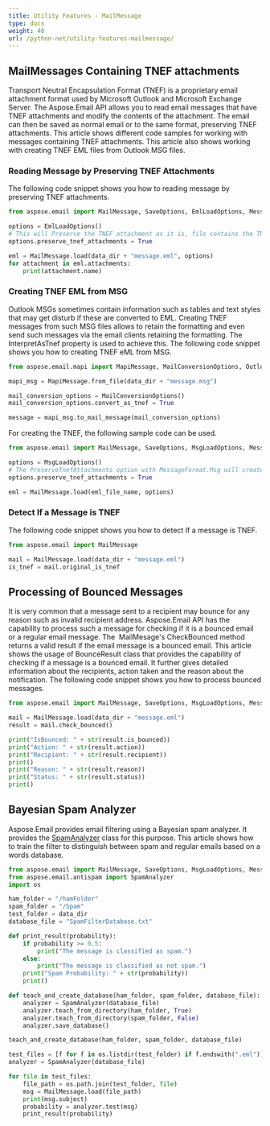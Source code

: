 ```yaml
---
title: Utility Features - MailMessage
type: docs
weight: 40
url: /python-net/utility-features-mailmessage/
---
```



## **MailMessages Containing TNEF attachments**
Transport Neutral Encapsulation Format (TNEF) is a proprietary email attachment format used by Microsoft Outlook and Microsoft Exchange Server. The Aspose.Email API allows you to read email messages that have TNEF attachments and modify the contents of the attachment. The email can then be saved as normal email or to the same format, preserving TNEF attachments. This article shows different code samples for working with messages containing TNEF attachments. This article also shows working with creating TNEF EML files from Outlook MSG files.
### **Reading Message by Preserving TNEF Attachments**
The following code snippet shows you how to reading message by preserving TNEF attachments.

```py
from aspose.email import MailMessage, SaveOptions, EmlLoadOptions, MessageFormat, FileCompatibilityMode

options = EmlLoadOptions()
# This will Preserve the TNEF attachment as it is, file contains the TNEF attachment
options.preserve_tnef_attachments = True

eml = MailMessage.load(data_dir + "message.eml", options)
for attachment in eml.attachments:
    print(attachment.name)
```

### **Creating TNEF EML from MSG**
Outlook MSGs sometimes contain information such as tables and text styles that may get disturb if these are converted to EML. Creating TNEF messages from such MSG files allows to retain the formatting and even send such messages via the email clients retaining the formatting. The InterpretAsTnef property is used to achieve this. The following code snippet shows you how to creating TNEF eML from MSG.

```py
from aspose.email.mapi import MapiMessage, MailConversionOptions, OutlookMessageFormat

mapi_msg = MapiMessage.from_file(data_dir + "message.msg")

mail_conversion_options = MailConversionOptions()
mail_conversion_options.convert_as_tnef = True

message = mapi_msg.to_mail_message(mail_conversion_options)
```

For creating the TNEF, the following sample code can be used.

```py
from aspose.email import MailMessage, SaveOptions, MsgLoadOptions, MessageFormat, FileCompatibilityMode

options = MsgLoadOptions()
# The PreserveTnefAttachments option with MessageFormat.Msg will create the TNEF eml.
options.preserve_tnef_attachments = True

eml = MailMessage.load(eml_file_name, options)
```
### **Detect If a Message is TNEF**
The following code snippet shows you how to detect If a message is TNEF.

```py
from aspose.email import MailMessage

mail = MailMessage.load(data_dir + "message.eml")
is_tnef = mail.original_is_tnef
```
## **Processing of Bounced Messages**
It is very common that a message sent to a recipient may bounce for any reason such as invalid recipient address. Aspose.Email API has the capability to process such a message for checking if it is a bounced email or a regular email message. The  MailMesage's CheckBounced method returns a valid result if the email message is a bounced email. This article shows the usage of BounceResult class that provides the capability of checking if a message is a bounced email. It further gives detailed information about the recipients, action taken and the reason about the notification. The following code snippet shows you how to process bounced messages.

```py
from aspose.email import MailMessage, SaveOptions, MsgLoadOptions, MessageFormat, FileCompatibilityMode

mail = MailMessage.load(data_dir + "message.eml")
result = mail.check_bounced()

print("IsBounced: " + str(result.is_bounced))
print("Action: " + str(result.action))
print("Recipient: " + str(result.recipient))
print()
print("Reason: " + str(result.reason))
print("Status: " + str(result.status))
print()
```
## **Bayesian Spam Analyzer**
Aspose.Email provides email filtering using a Bayesian spam analyzer. It provides the [SpamAnalyzer](http://www.aspose.com/api/net/email/aspose.email.antispam/spamanalyzer) class for this purpose. This article shows how to train the filter to distinguish between spam and regular emails based on a words database.

```py
from aspose.email import MailMessage, SaveOptions, MsgLoadOptions, MessageFormat, FileCompatibilityMode
from aspose.email.antispam import SpamAnalyzer
import os

ham_folder = "/hamFolder"
spam_folder = "/Spam"
test_folder = data_dir
database_file = "SpamFilterDatabase.txt"

def print_result(probability):
    if probability >= 0.5:
        print("The message is classified as spam.")
    else:
        print("The message is classified as not spam.")
    print("Spam Probability: " + str(probability))
    print()

def teach_and_create_database(ham_folder, spam_folder, database_file):
    analyzer = SpamAnalyzer(database_file)
    analyzer.teach_from_directory(ham_folder, True)
    analyzer.teach_from_directory(spam_folder, False)
    analyzer.save_database()

teach_and_create_database(ham_folder, spam_folder, database_file)

test_files = [f for f in os.listdir(test_folder) if f.endswith(".eml")]
analyzer = SpamAnalyzer(database_file)

for file in test_files:
    file_path = os.path.join(test_folder, file)
    msg = MailMessage.load(file_path)
    print(msg.subject)
    probability = analyzer.test(msg)
    print_result(probability)
```
